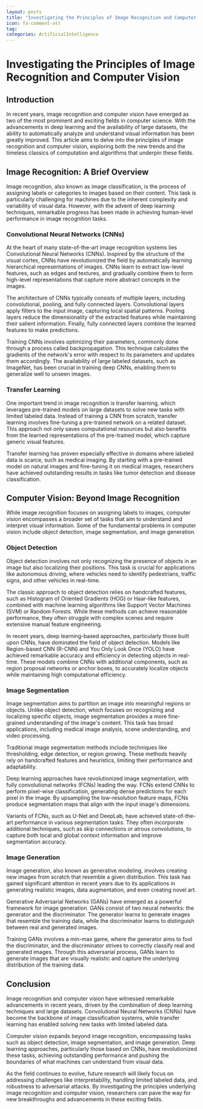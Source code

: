 ```yaml
---
layout: posts
title: "Investigating the Principles of Image Recognition and Computer Vision"
icon: fa-comment-alt
tag:      
categories: ArtificialIntelligence
---
```



# Investigating the Principles of Image Recognition and Computer Vision

## Introduction

In recent years, image recognition and computer vision have emerged as two of the most prominent and exciting fields in computer science. With the advancements in deep learning and the availability of large datasets, the ability to automatically analyze and understand visual information has been greatly improved. This article aims to delve into the principles of image recognition and computer vision, exploring both the new trends and the timeless classics of computation and algorithms that underpin these fields.

## Image Recognition: A Brief Overview

Image recognition, also known as image classification, is the process of assigning labels or categories to images based on their content. This task is particularly challenging for machines due to the inherent complexity and variability of visual data. However, with the advent of deep learning techniques, remarkable progress has been made in achieving human-level performance in image recognition tasks.

### Convolutional Neural Networks (CNNs)

At the heart of many state-of-the-art image recognition systems lies Convolutional Neural Networks (CNNs). Inspired by the structure of the visual cortex, CNNs have revolutionized the field by automatically learning hierarchical representations of images. CNNs learn to extract low-level features, such as edges and textures, and gradually combine them to form high-level representations that capture more abstract concepts in the images.

The architecture of CNNs typically consists of multiple layers, including convolutional, pooling, and fully connected layers. Convolutional layers apply filters to the input image, capturing local spatial patterns. Pooling layers reduce the dimensionality of the extracted features while maintaining their salient information. Finally, fully connected layers combine the learned features to make predictions.

Training CNNs involves optimizing their parameters, commonly done through a process called backpropagation. This technique calculates the gradients of the network's error with respect to its parameters and updates them accordingly. The availability of large labeled datasets, such as ImageNet, has been crucial in training deep CNNs, enabling them to generalize well to unseen images.

### Transfer Learning

One important trend in image recognition is transfer learning, which leverages pre-trained models on large datasets to solve new tasks with limited labeled data. Instead of training a CNN from scratch, transfer learning involves fine-tuning a pre-trained network on a related dataset. This approach not only saves computational resources but also benefits from the learned representations of the pre-trained model, which capture generic visual features.

Transfer learning has proven especially effective in domains where labeled data is scarce, such as medical imaging. By starting with a pre-trained model on natural images and fine-tuning it on medical images, researchers have achieved outstanding results in tasks like tumor detection and disease classification.

## Computer Vision: Beyond Image Recognition

While image recognition focuses on assigning labels to images, computer vision encompasses a broader set of tasks that aim to understand and interpret visual information. Some of the fundamental problems in computer vision include object detection, image segmentation, and image generation.

### Object Detection

Object detection involves not only recognizing the presence of objects in an image but also localizing their positions. This task is crucial for applications like autonomous driving, where vehicles need to identify pedestrians, traffic signs, and other vehicles in real-time.

The classic approach to object detection relies on handcrafted features, such as Histogram of Oriented Gradients (HOG) or Haar-like features, combined with machine learning algorithms like Support Vector Machines (SVM) or Random Forests. While these methods can achieve reasonable performance, they often struggle with complex scenes and require extensive manual feature engineering.

In recent years, deep learning-based approaches, particularly those built upon CNNs, have dominated the field of object detection. Models like Region-based CNN (R-CNN) and You Only Look Once (YOLO) have achieved remarkable accuracy and efficiency in detecting objects in real-time. These models combine CNNs with additional components, such as region proposal networks or anchor boxes, to accurately localize objects while maintaining high computational efficiency.

### Image Segmentation

Image segmentation aims to partition an image into meaningful regions or objects. Unlike object detection, which focuses on recognizing and localizing specific objects, image segmentation provides a more fine-grained understanding of the image's content. This task has broad applications, including medical image analysis, scene understanding, and video processing.

Traditional image segmentation methods include techniques like thresholding, edge detection, or region growing. These methods heavily rely on handcrafted features and heuristics, limiting their performance and adaptability.

Deep learning approaches have revolutionized image segmentation, with fully convolutional networks (FCNs) leading the way. FCNs extend CNNs to perform pixel-wise classification, generating dense predictions for each pixel in the image. By upsampling the low-resolution feature maps, FCNs produce segmentation maps that align with the input image's dimensions.

Variants of FCNs, such as U-Net and DeepLab, have achieved state-of-the-art performance in various segmentation tasks. They often incorporate additional techniques, such as skip connections or atrous convolutions, to capture both local and global context information and improve segmentation accuracy.

### Image Generation

Image generation, also known as generative modeling, involves creating new images from scratch that resemble a given distribution. This task has gained significant attention in recent years due to its applications in generating realistic images, data augmentation, and even creating novel art.

Generative Adversarial Networks (GANs) have emerged as a powerful framework for image generation. GANs consist of two neural networks: the generator and the discriminator. The generator learns to generate images that resemble the training data, while the discriminator learns to distinguish between real and generated images.

Training GANs involves a min-max game, where the generator aims to fool the discriminator, and the discriminator strives to correctly classify real and generated images. Through this adversarial process, GANs learn to generate images that are visually realistic and capture the underlying distribution of the training data.

## Conclusion

Image recognition and computer vision have witnessed remarkable advancements in recent years, driven by the combination of deep learning techniques and large datasets. Convolutional Neural Networks (CNNs) have become the backbone of image classification systems, while transfer learning has enabled solving new tasks with limited labeled data.

Computer vision expands beyond image recognition, encompassing tasks such as object detection, image segmentation, and image generation. Deep learning approaches, particularly those based on CNNs, have revolutionized these tasks, achieving outstanding performance and pushing the boundaries of what machines can understand from visual data.

As the field continues to evolve, future research will likely focus on addressing challenges like interpretability, handling limited labeled data, and robustness to adversarial attacks. By investigating the principles underlying image recognition and computer vision, researchers can pave the way for new breakthroughs and advancements in these exciting fields.